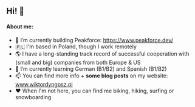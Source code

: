 ## Hi! 👋

<!--
**dyngosz/dyngosz** is a ✨ _special_ ✨ repository because its `README.md` (this file) appears on your GitHub profile.
-->

#### About me:
- 🔭 I’m currently building Peakforce: https://www.peakforce.dev/
- 🇵🇱 I'm based in Poland, though I work remotely 
- 🌎 I have a long-standing track record of successful cooperation with (small and big) companies from both Europe & US
- 🌱 I’m currently learning German (B1/B2) and Spanish (B1/B2)
- 📫 You can find more info + **some blog posts** on my website: www.wiktordyngosz.pl
- ❤️ When I'm not here, you can find me biking, hiking, surfing or snowboarding 
